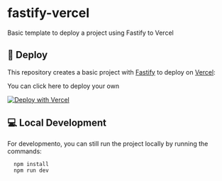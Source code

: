 # fastify-vercel
Basic template to deploy a project using Fastify to Vercel

## 🚀 Deploy

This repository creates a basic project with [Fastify](https://github.com/fastify/fastify) to deploy on [Vercel](https://vercel.com):

You can click here to deploy your own 

[![Deploy with Vercel](https://vercel.com/button)](https://vercel.com/new/git/external?repository-url=https://github.com/leonardo-a/fastify-vercel&project-name=fastify-vercel&repository-name=fastify-vercel)

## 💻 Local Development

For developmento, you can still run the project locally by running the commands: 

```bash
  npm install
  npm run dev
```
